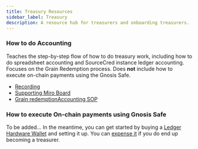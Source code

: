 ```yaml
---
title: Treasury Resources
sidebar_label: Treasury
description: A resource hub for treasurers and onboarding treasurers.
---
```


### How to do Accounting

Teaches the step-by-step flow of how to do treasury work, including how to do
spreadsheet accounting and SourceCred instance ledger accounting. Focuses on the Grain Redemption process. Does **not**
include how to execute on-chain payments using the Gnosis Safe.

- [Recording](https://drive.google.com/drive/folders/1nlGXQv0FUeUL29eQIOwAkzkmwicbVfYQ?usp=sharing)
- [Supporting Miro Board](https://miro.com/app/board/uXjVORVP48I=/)
- [Grain redemptionAccounting SOP](https://roamresearch.com/#/app/SourceCred/page/kxSveur7X)

### How to execute On-chain payments using Gnosis Safe

To be added... In the meantime, you can get started by buying a
[Ledger Hardware Wallet](https://www.ledger.com/) and setting it up. You can
[expense it](https://discord.com/channels/453243919774253079/808495102971346964)
if you do end up becoming a treasurer.
